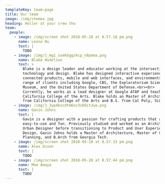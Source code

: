 ```yaml
---
templateKey: team-page
title: Our team
image: /img/chemex.jpg
heading: Holler at your crew tho
team:
  people:
    - image: /img/screen shot 2018-05-28 at 8.57.18 pm.png
      name: Leona Hu
      text: |
        TODO
    - image: /img/1_mg1_sxmkbggskcp_n8pmma.png
      name: Blake Hudelson
      text: >
        Blake is a design leader and educator working at the intersection of
        technology and design. Blake has designed interactive experiences,
        connected products, mobile and web interfaces, and environments for a
        range of clients including Google, CBS, the Exploratorium Science
        Museum, and the United States Department of Defense.<br><br>
        Currently, he works as a lead designer at Google ATAP and teaches at
        California College of the Arts. Blake holds an Master of Architecture
        from California College of the Arts and B.S. from Cal Poly, SLO.
    - image: /img/1_3yp4kxcdtm6oc3vb9it2wa.png
      name: Gavin Johns
      text: |
        Gavin is a designer with a passion for crafting products that are
        easy-to-use and fun. Previously studied and worked as an Architect and
        Urban Designer before transitioning to Product and User Experience
        Design. Gavin Johns holds a Master of Architecture, Master of City
        Planning, and B.Arch from Georgia Tech.
    - image: /img/screen shot 2018-05-28 at 8.57.33 pm.png
      name: Alex Dixon
      text: |
        TODO
    - image: /img/screen shot 2018-05-28 at 8.57.44 pm.png
      name: Moe Amaya
      text: |
        TODO
---
```


